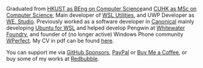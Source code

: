 Graduated from [HKUST as BEng on Computer Science](https://www.cse.ust.hk/)and [CUHK as MSc on Computer Science](http://msc.cse.cuhk.edu.hk), Main developer of [WSL Utilities](https://wslutiliti.es), and UWP Developer as [WE. Studio](https://github.com/wedotstudio). Previously worked as a software developer in [Canonical](https://canonical.com) mainly developing [Ubuntu for WSL](https://ubuntu.com/wsl) and helped develop Pengwin at [Whitewater Foundry](https://whitewaterfoundry.com), and founder of (no longer active) Windows Phone community [WPerfect](https://wp8bartemp.wordpress.com/). My CV in pdf can be found [here](https://cdn.patrickwu.space/base/cv.pdf).

You can support me via [GitHub Sponsors](https://github.com/sponsors/patrick330602), [PayPal](https://www.paypal.me/callmepk/) or [Buy Me a Coffee](https://www.buymeacoffee.com/callmepk), or buy some of my works at [Redbubble](https://callmepk.redbubble.com).